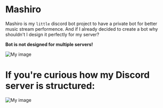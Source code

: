 # Mashiro
Mashiro is my `little` discord bot project to have a private bot for better music stream performence.
And if I already decided to create a bot why shouldn't I design it perfectly for my server?

**Bot is not designed for multiple servers!**


![My image](https://image.ibb.co/nfbpOH/Mashiro.png)

# If you're curious how my Discord server is structured:

![My image](https://image.ibb.co/jnY8Hc/Discord.png)
